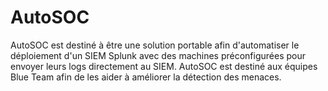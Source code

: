 # AutoSOC
AutoSOC est destiné à être une solution portable afin d'automatiser le déploiement d'un SIEM Splunk avec des machines préconfigurées pour envoyer leurs logs directement au SIEM.  AutoSOC est destiné aux équipes Blue Team afin de les aider à améliorer la détection des menaces.
